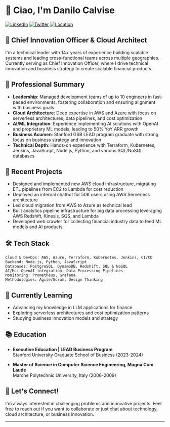 # 👋 Ciao, I'm Danilo Calvise

[![LinkedIn](https://img.shields.io/badge/LinkedIn-danilocalvise-blue)](https://linkedin.com/in/danilocalvise)
[![Twitter](https://img.shields.io/badge/Twitter-danilocalvise-1DA1F2)](https://x.com/danilocalvise)
[![Location](https://img.shields.io/badge/Location-Miami%2C%20FL-orange)](https://www.google.com/maps/place/Miami)

## 💼 Chief Innovation Officer & Cloud Architect

I'm a technical leader with 14+ years of experience building scalable systems and leading cross-functional teams across multiple geographies. Currently serving as Chief Innovation Officer, where I drive technical innovation and business strategy to create scalable financial products.

## 🚀 Professional Summary

- **Leadership**: Managed development teams of up to 10 engineers in fast-paced environments, fostering collaboration and ensuring alignment with business goals
- **Cloud Architecture**: Deep expertise in AWS and Azure with focus on serverless architectures, data pipelines, and cost optimization
- **AI/ML Integration**: Experience implementing AI solutions with OpenAI and proprietary ML models, leading to 50% YoY ARR growth
- **Business Acumen**: Stanford GSB LEAD program graduate with strong focus on business strategy and innovation
- **Technical Depth**: Hands-on experience with Terraform, Kubernetes, Jenkins, JavaScript, Node.js, Python, and various SQL/NoSQL databases

## 🔭 Recent Projects

- Designed and implemented new AWS cloud infrastructure, migrating ETL pipelines from EC2 to Lambda for cost reduction
- Deployed an internal chatbot for 50K users using AWS Serverless architecture
- Led cloud migration from AWS to Azure as technical lead
- Built analytics pipeline infrastructure for big data processing leveraging AWS Redshift, Kinesis, SQS, and Lambda
- Developed web crawler for collecting financial industry data to feed ML models and AI products

## 🛠️ Tech Stack

```
Cloud & DevOps: AWS, Azure, Terraform, Kubernetes, Jenkins, CI/CD
Backend: Node.js, Python, JavaScript
Databases: PostgreSQL, DynamoDB, Redshift, SQL & NoSQL
AI/ML: OpenAI integration, Data Processing Pipelines
Monitoring: Prometheus, Grafana
Methodologies: Agile/Scrum, Design Thinking
```

## 🌱 Currently Learning

- Advancing my knowledge in LLM applications for finance
- Exploring serverless architectures and cost optimization patterns
- Studying business innovation models and strategy

## 📚 Education

- **Executive Education | LEAD Business Program**  
  Stanford University Graduate School of Business (2023-2024)
  
- **Master of Science in Computer Science Engineering, Magna Cum Laude**  
  Marche Polytechnic University, Italy (2006-2009)

## 🤝 Let's Connect!

I'm always interested in challenging problems and innovative projects. Feel free to reach out if you want to collaborate or just chat about technology, cloud architecture, or business innovation.

---

<!-- Choose one of these quotes for your profile -->
